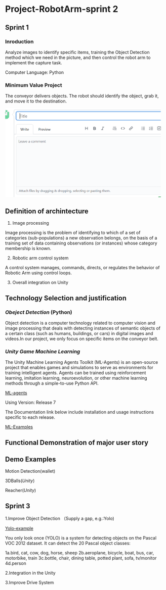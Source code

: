 # Project-RobotArm-sprint 2

## Sprint 1

### Inroduction

Analyze images to identify specific items, training the Object Detection method which we need in the picture, and then control the robot arm to implement the capture task.

Computer Language: Python


### Minimum Value Project

The conveyor delivers objects. The robot should identify the object, grab it, and move it to the destination.

![Robot Arm](images/Capture.png)

## Definition of archintecture

1. Image processing

Image processing is the problem of identifying to which of a set of categories (sub-populations) a new observation belongs, on the basis of a training set of data containing observations (or instances) whose category membership is known.

2. Robotic arm control system

A control system manages, commands, directs, or regulates the behavior of Robotic Arm using control loops.

3. Overall integration on Unity



## Technology Selection and justification

### *Obeject Detection* (Python)

Object detection is a computer technology related to computer vision and image processing that deals with detecting instances of semantic objects of a certain class (such as humans, buildings, or cars) in digital images and videos.In our project, we only focus on specific items on the conveyor belt.

### *Unity Game Machine Learning*

The Unity Machine Learning Agents Toolkit (ML-Agents) is an open-source project that enables games and simulations to serve as environments for training intelligent agents. Agents can be trained using reinforcement learning, imitation learning, neuroevolution, or other machine learning methods through a simple-to-use Python API.

[ML-agents](https://github.com/Unity-Technologies/ml-agents)

Using Version: Release 7

The Documentation link below include installation and usage instructions specific to each release.

[ML-Examples](https://github.com/Unity-Technologies/ml-agents/tree/release_7)


## Functional Demonstration of major user story

## Demo Examples

Motion Detection(wallet)

3DBalls(*Unity*)

Reacher(*Unity*)

## Sprint 3
1.Improve Object Detection （Supply a gap, e.g.:Yolo)

[Yolo-example](https://elody.com/scenario/plan/88)

You only look once (YOLO) is a system for detecting objects on the Pascal VOC 2012 dataset. It can detect the 20 Pascal object classes:

  1a.bird, cat, cow, dog, horse, sheep
  2b.aeroplane, bicycle, boat, bus, car, motorbike, train
  3c.bottle, chair, dining table, potted plant, sofa, tv/monitor
  4d.person

2.Integration in the Unity

3.Improve Drive System
